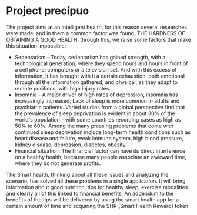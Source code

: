 # Project precípuo

The project aims at an intelligent health, for this reason several researches were made, and in them a common factor was found, THE HARDNESS OF OBTAINING A GOOD HEALTH, through this, we raise some factors that make this situation impossible:

* Sedentarism - Today, sedentarism has gained strength, with a technological generation, where they spend hours and hours in front of a cell phone, computers or a television set. And with this excess of information, it has brought with it a certain exhaustion, both emotional through all the information gathered, and physical, as they adapt to remote positions, with high injury rates.
* Insomnia - A major driver of high rates of depression, insomnia has increasingly increased, Lack of sleep is more common in adults and psychiatric patients. Varied studies from a global perspective find that the prevalence of sleep deprivation is evident in about 30% of the world's population - with some countries recording cases as high as 50% to 60%. Among the many pressing problems that come with continued sleep deprivation include long-term health conditions such as heart disease and failure, weak immune system, high blood pressure, kidney disease, depression, diabetes, obesity.
* Financial situation: The financial factor can have its direct interference on a healthy health, because many people associate an awkward time, where they do not generate profits.

The Smart health, thinking about all these issues and analyzing the scenario, has solved all these problems in a single application. It will bring information about good nutrition, tips for healthy sleep, exercise modalities and clearly all of this linked to financial benefits. An addendum to the benefits of the tips will be delivered by using the smart health app for a certain amount of time and acquiring the SHR (Smart Health Reward) token.

